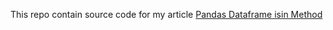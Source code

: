 
This repo contain source code for my article [Pandas Dataframe isin Method](https://medium.com/p/8926ce3ca7c)